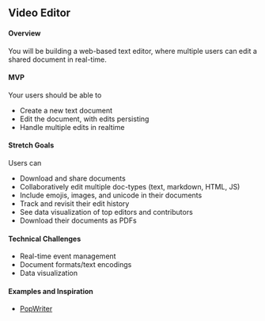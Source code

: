 ## Video Editor

#### Overview
You will be building a web-based text editor, where multiple users can edit a shared document in real-time. 

#### MVP
Your users should be able to
* Create a new text document
* Edit the document, with edits persisting
* Handle multiple edits in realtime

#### Stretch Goals
Users can
* Download and share documents
* Collaboratively edit multiple doc-types (text, markdown, HTML, JS)
* Include emojis, images, and unicode in their documents
* Track and revisit their edit history
* See data visualization of top editors and contributors
* Download their documents as PDFs

#### Technical Challenges
* Real-time event management
* Document formats/text encodings
* Data visualization

#### Examples and Inspiration
* [PopWriter](https://www.youtube.com/watch?time_continue=33&v=sU1v9rBdPGk&feature=emb_logo)






